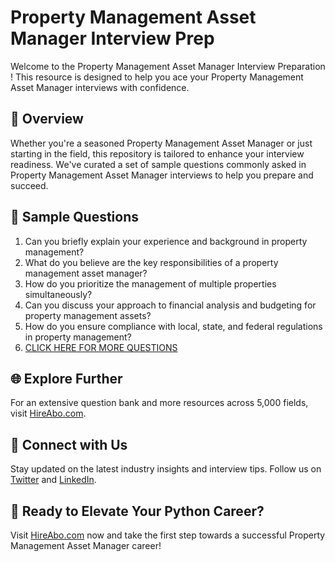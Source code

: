 # Property Management Asset Manager Interview Prep

Welcome to the Property Management Asset Manager Interview Preparation ! This resource is designed to help you ace your Property Management Asset Manager interviews with confidence.

## 🚀 Overview

Whether you're a seasoned Property Management Asset Manager or just starting in the field, this repository is tailored to enhance your interview readiness. We've curated a set of sample questions commonly asked in Property Management Asset Manager interviews to help you prepare and succeed.

## 📝 Sample Questions

1. Can you briefly explain your experience and background in property management?
2. What do you believe are the key responsibilities of a property management asset manager?
3. How do you prioritize the management of multiple properties simultaneously?
4. Can you discuss your approach to financial analysis and budgeting for property management assets?
5. How do you ensure compliance with local, state, and federal regulations in property management?
6. [CLICK HERE FOR MORE QUESTIONS](https://hireabo.com/job/21_1_18/Property%20Management%20Asset%20Manager)

## 🌐 Explore Further

For an extensive question bank and more resources across 5,000 fields, visit [HireAbo.com](https://www.hireabo.com).

## 📱 Connect with Us

Stay updated on the latest industry insights and interview tips. Follow us on [Twitter](https://twitter.com/hireabo) and [LinkedIn](https://www.linkedin.com/in/hire-abo-3609972a8/).

## 🚀 Ready to Elevate Your Python Career?

Visit [HireAbo.com](https://www.hireabo.com) now and take the first step towards a successful Property Management Asset Manager career!